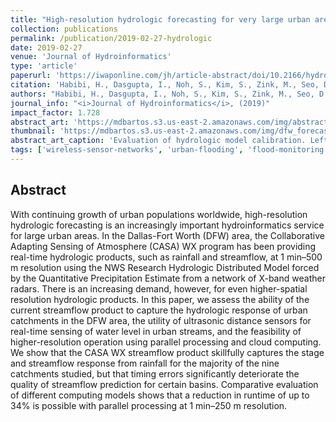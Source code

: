 ```yaml
---
title: "High-resolution hydrologic forecasting for very large urban areas"
collection: publications
permalink: /publication/2019-02-27-hydrologic
date: 2019-02-27
venue: 'Journal of Hydroinformatics'
type: 'article'
paperurl: 'https://iwaponline.com/jh/article-abstract/doi/10.2166/hydro.2019.100/66092/Highresolution-hydrologic-forecasting-for-very'
citation: 'Habibi, H., Dasgupta, I., Noh, S., Kim, S., Zink, M., Seo, D.-J., <b>Bartos, M.</b>, Kerkez, B. (2019). High-resolution hydrologic forecasting for very large urban areas. <i>Journal of Hydroinformatics</i>. doi:10.2166/hydro.2019.100'
authors: "Habibi, H., Dasgupta, I., Noh, S., Kim, S., Zink, M., Seo, D.-J., <b>Bartos, M.</b>, Kerkez, B."
journal_info: "<i>Journal of Hydroinformatics</i>, (2019)" 
impact_factor: 1.728
abstract_art: 'https://mdbartos.s3.us-east-2.amazonaws.com/img/abstract_art_7.png'
thumbnail: 'https://mdbartos.s3.us-east-2.amazonaws.com/img/dfw_forecasting_thumb.png'
abstract_art_caption: 'Evaluation of hydrologic model calibration. Left: example of the observed (black) vs. predicted (red) stage hydrographs and the associated hyetograph (blue) for a series of significant rainfall events. Right: observed stage vs. simulated flow relationships at nine locations.'
tags: ['wireless-sensor-networks', 'urban-flooding', 'flood-monitoring']
---
```


## Abstract

With continuing growth of urban populations worldwide, high-resolution hydrologic forecasting is an increasingly important hydroinformatics service for large urban areas. In the Dallas-Fort Worth (DFW) area, the Collaborative Adapting Sensing of Atmosphere (CASA) WX program has been providing real-time hydrologic products, such as rainfall and streamflow, at 1 min–500 m resolution using the NWS Research Hydrologic Distributed Model forced by the Quantitative Precipitation Estimate from a network of X-band weather radars. There is an increasing demand, however, for even higher-spatial resolution hydrologic products. In this paper, we assess the ability of the current streamflow product to capture the hydrologic response of urban catchments in the DFW area, the utility of ultrasonic distance sensors for real-time sensing of water level in urban streams, and the feasibility of higher-resolution operation using parallel processing and cloud computing. We show that the CASA WX streamflow product skillfully captures the stage and streamflow response from rainfall for the majority of the nine catchments studied, but that timing errors significantly deteriorate the quality of streamflow prediction for certain basins. Comparative evaluation of different computing models shows that a reduction in runtime of up to 34% is possible with parallel processing at 1 min–250 m resolution.
